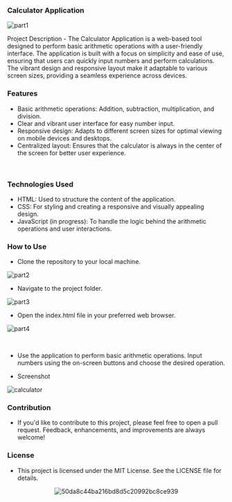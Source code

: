 ### Calculator Application
![part1](https://github.com/joseook/calculator/assets/126371426/a377405e-b10a-4975-8c2f-7ba82b39f1c8)


Project Description - The Calculator Application is a web-based tool designed to perform basic arithmetic operations with a user-friendly interface. The application is built with a focus on simplicity and ease of use, ensuring that users can quickly input numbers and perform calculations. The vibrant design and responsive layout make it adaptable to various screen sizes, providing a seamless experience across devices.
<br>

### Features

- Basic arithmetic operations: Addition, subtraction, multiplication, and division.
- Clear and vibrant user interface for easy number input.
- Responsive design: Adapts to different screen sizes for optimal viewing on mobile devices and desktops.
- Centralized layout: Ensures that the calculator is always in the center of the screen for better user experience.
<br>

### Technologies Used

- HTML: Used to structure the content of the application.
- CSS: For styling and creating a responsive and visually appealing design.
- JavaScript (in progress): To handle the logic behind the arithmetic operations and user interactions.

### How to Use

- Clone the repository to your local machine.

![part2](https://github.com/joseook/calculator/assets/126371426/42b372db-771b-4739-bfb4-2ae0bb4b3c97)


- Navigate to the project folder.
  
![part3](https://github.com/joseook/calculator/assets/126371426/ed0ce6f3-2b85-4a2e-9fbc-05c4334d0f1a)


- Open the index.html file in your preferred web browser.
  
![part4](https://github.com/joseook/calculator/assets/126371426/6d85802d-90f3-43fa-95e3-6bd55a0360a3)

<br>

- Use the application to perform basic arithmetic operations. Input numbers using the on-screen buttons and choose the desired operation.

- Screenshot

![calculator](https://github.com/joseook/calculator/assets/126371426/08c0d63c-220f-4566-b67a-d5ff9349322a)


### Contribution
- If you'd like to contribute to this project, please feel free to open a pull request. Feedback, enhancements, and improvements are always welcome!

### License
- This project is licensed under the MIT License. See the LICENSE file for details.

<div align = "center" >
  
  ![50da8c44ba216bd8d5c20992bc8ce939](https://github.com/joseook/calculator/assets/126371426/0eb6df1f-a019-42dc-a881-679e1459689f)


</div>
